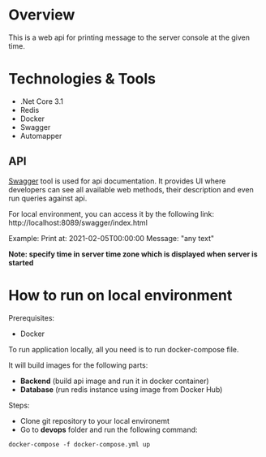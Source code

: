 # Overview
This is a web api for printing message to the server console at the given time.

# Technologies & Tools
+ .Net Core 3.1
+ Redis
+ Docker
+ Swagger
+ Automapper

## API
[Swagger](https://swagger.io/) tool is used for api documentation. It provides UI where developers can see all available web methods, their description and even run queries against api.

For local environment, you can access it by the following link: http://localhost:8089/swagger/index.html

Example:
Print at: 2021-02-05T00:00:00
Message: "any text"

**Note: specify time in server time zone which is displayed when server is started**


# How to run on local environment
Prerequisites:
+ Docker

To run application locally, all you need is to run docker-compose file.

It will build images for the following parts:
- **Backend** (build api image and run it in docker container)
- **Database** (run redis instance using image from Docker Hub)

Steps:
+ Clone git repository to your local environemt
+ Go to **devops** folder and run the following command:
```
docker-compose -f docker-compose.yml up
```
